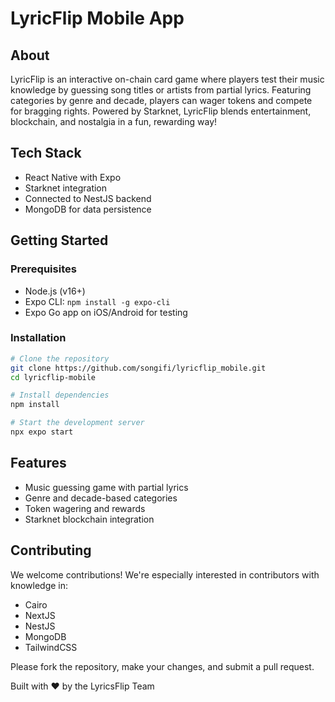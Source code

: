 # LyricFlip Mobile App

## About
LyricFlip is an interactive on-chain card game where players test their music knowledge by guessing song titles or artists from partial lyrics. Featuring categories by genre and decade, players can wager tokens and compete for bragging rights. Powered by Starknet, LyricFlip blends entertainment, blockchain, and nostalgia in a fun, rewarding way!

## Tech Stack
- React Native with Expo
- Starknet integration
- Connected to NestJS backend
- MongoDB for data persistence

## Getting Started

### Prerequisites
- Node.js (v16+)
- Expo CLI: `npm install -g expo-cli`
- Expo Go app on iOS/Android for testing

### Installation
```bash
# Clone the repository
git clone https://github.com/songifi/lyricflip_mobile.git
cd lyricflip-mobile

# Install dependencies
npm install

# Start the development server
npx expo start
```

## Features
- Music guessing game with partial lyrics
- Genre and decade-based categories
- Token wagering and rewards
- Starknet blockchain integration

## Contributing
We welcome contributions! We're especially interested in contributors with knowledge in:
- Cairo
- NextJS
- NestJS
- MongoDB
- TailwindCSS

Please fork the repository, make your changes, and submit a pull request.


Built with ❤️ by the LyricsFlip Team
